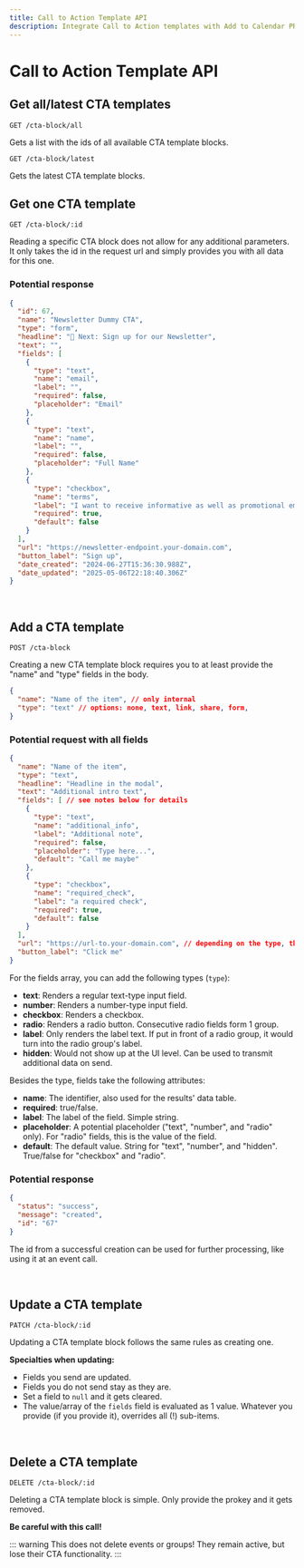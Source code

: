 ```yaml
---
title: Call to Action Template API
description: Integrate Call to Action templates with Add to Calendar PRO's API to enhance your event marketing.
---
```


# Call to Action Template API

## Get all/latest CTA templates

```
GET /cta-block/all
```

Gets a list with the ids of all available CTA template blocks.


```
GET /cta-block/latest
```

Gets the latest CTA template blocks.

## Get one CTA template

```
GET /cta-block/:id
```

Reading a specific CTA block does not allow for any additional parameters. It only takes the id in the request url and simply provides you with all data for this one.

### Potential response

```json
{
  "id": 67,
  "name": "Newsletter Dummy CTA",
  "type": "form",
  "headline": "🥰 Next: Sign up for our Newsletter",
  "text": "",
  "fields": [
    {
      "type": "text",
      "name": "email",
      "label": "",
      "required": false,
      "placeholder": "Email"
    },
    {
      "type": "text",
      "name": "name",
      "label": "",
      "required": false,
      "placeholder": "Full Name"
    },
    {
      "type": "checkbox",
      "name": "terms",
      "label": "I want to receive informative as well as promotional emails.",
      "required": true,
      "default": false
    }
  ],
  "url": "https://newsletter-endpoint.your-domain.com",
  "button_label": "Sign up",
  "date_created": "2024-06-27T15:36:30.988Z",
  "date_updated": "2025-05-06T22:18:40.306Z"
}
```

<br />

## Add a CTA template

```
POST /cta-block
```

Creating a new CTA template block requires you to at least provide the "name" and "type" fields in the body.

```json
{
  "name": "Name of the item", // only internal
  "type": "text" // options: none, text, link, share, form,
}
```

### Potential request with all fields

```json
{
  "name": "Name of the item",
  "type": "text",
  "headline": "Headline in the modal",
  "text": "Additional intro text",
  "fields": [ // see notes below for details
    {
      "type": "text",
      "name": "additional_info",
      "label": "Additional note",
      "required": false,
      "placeholder": "Type here...",
      "default": "Call me maybe"
    },
    {
      "type": "checkbox",
      "name": "required_check",
      "label": "a required check",
      "required": true,
      "default": false
    }
  ],
  "url": "https://url-to.your-domain.com", // depending on the type, this is the link or endpoint for the form data
  "button_label": "Click me"
}
```

For the fields array, you can add the following types (`type`):
* **text**: Renders a regular text-type input field.
* **number**: Renders a number-type input field.
* **checkbox**: Renders a checkbox.
* **radio**: Renders a radio button. Consecutive radio fields form 1 group.
* **label**: Only renders the label text. If put in front of a radio group, it would turn into the radio group's label.
* **hidden**: Would not show up at the UI level. Can be used to transmit additional data on send.

Besides the type, fields take the following attributes:
* **name**: The identifier, also used for the results' data table.
* **required**: true/false.
* **label**: The label of the field. Simple string.
* **placeholder**: A potential placeholder ("text", "number", and "radio" only). For "radio" fields, this is the value of the field.
* **default**: The default value. String for "text", "number", and "hidden". True/false for "checkbox" and "radio".

### Potential response

```json
{
  "status": "success",
  "message": "created",
  "id": "67"
}
```

The id from a successful creation can be used for further processing, like using it at an event call.

<br />

## Update a CTA template

```
PATCH /cta-block/:id
```

Updating a CTA template block follows the same rules as creating one.

**Specialties when updating:**
- Fields you send are updated.  
- Fields you do not send stay as they are.
- Set a field to `null` and it gets cleared.
- The value/array of the `fields` field is evaluated as 1 value. Whatever you provide (if you provide it), overrides all (!) sub-items.

<br />

## Delete a CTA template

```
DELETE /cta-block/:id
```

Deleting a CTA template block is simple. Only provide the prokey and it gets removed.

**Be careful with this call!**

::: warning This does not delete events or groups!
They remain active, but lose their CTA functionality.
:::
